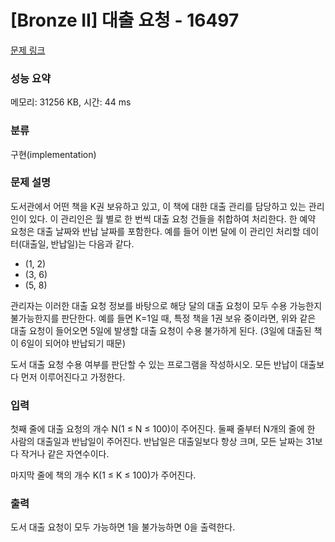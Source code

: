 # [Bronze II] 대출 요청 - 16497 

[문제 링크](https://www.acmicpc.net/problem/16497) 

### 성능 요약

메모리: 31256 KB, 시간: 44 ms

### 분류

구현(implementation)

### 문제 설명

<p>도서관에서 어떤 책을 K권 보유하고 있고, 이 책에 대한 대출 관리를 담당하고 있는 관리인이 있다. 이 관리인은 월 별로 한 번씩 대출 요청 건들을 취합하여 처리한다. 한 예약 요청은 대출 날짜와 반납 날짜를 포함한다. 예를 들어 이번 달에 이 관리인 처리할 데이터(대출일, 반납일)는 다음과 같다. </p>

<ul>
	<li>(1, 2)</li>
	<li>(3, 6)</li>
	<li>(5, 8)</li>
</ul>

<p>관리자는 이러한 대출 요청 정보를 바탕으로 해당 달의 대출 요청이 모두 수용 가능한지 불가능한지를 판단한다. 예를 들면 K=1일 때, 특정 책을 1권 보유 중이라면, 위와 같은 대출 요청이 들어오면 5일에 발생할 대출 요청이 수용 불가하게 된다. (3일에 대출된 책이 6일이 되어야 반납되기 때문)</p>

<p>도서 대출 요청 수용 여부를 판단할 수 있는 프로그램을 작성하시오. 모든 반납이 대출보다 먼저 이루어진다고 가정한다.</p>

### 입력 

 <p>첫째 줄에 대출 요청의 개수 N(1 ≤ N ≤ 100)이 주어진다. 둘째 줄부터 N개의 줄에 한 사람의 대출일과 반납일이 주어진다. 반납일은 대출일보다 항상 크며, 모든 날짜는 31보다 작거나 같은 자연수이다.</p>

<p>마지막 줄에 책의 개수 K(1 ≤ K ≤ 100)가 주어진다.</p>

### 출력 

 <p>도서 대출 요청이 모두 가능하면 1을 불가능하면 0을 출력한다.</p>

